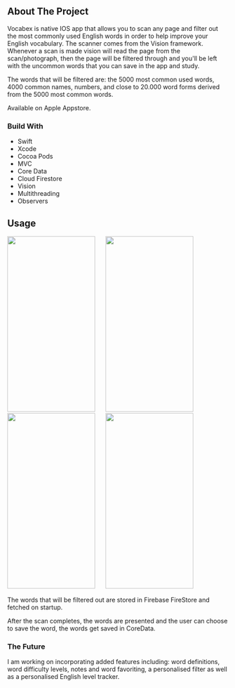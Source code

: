 ## About The Project

Vocabex is native IOS app that allows you to scan any page and filter out the most commonly used English words in order to help improve your English vocabulary. The scanner comes from the Vision framework. 
Whenever a scan is made vision will read the page from the scan/photograph, then the page will be filtered through and you'll be left with the uncommon words that you can save in the app and study.

The words that will be filtered are: the 5000 most common used words, 4000 common names, numbers, and close to 20.000 word forms derived from the 5000 most common words. 

Available on Apple Appstore.

### Build With
* Swift
* Xcode 
* Cocoa Pods
* MVC 
* Core Data
* Cloud Firestore
* Vision
* Multithreading
* Observers

## Usage
<img width="200" height="400" src="https://user-images.githubusercontent.com/73681740/110424610-2f133f00-80f7-11eb-8ade-448028b07b0f.jpg"  />  &nbsp;&nbsp;&nbsp;&nbsp; <img width="200" height="400" src="https://user-images.githubusercontent.com/73681740/110424663-3e928800-80f7-11eb-9505-04b0f9d9feef.jpg"  /> &nbsp;&nbsp;&nbsp;&nbsp; <img width="200" height="400" src="https://user-images.githubusercontent.com/73681740/110424697-4eaa6780-80f7-11eb-9f86-be4658835e38.jpg"  /> &nbsp;&nbsp;&nbsp;&nbsp; <img width="200" height="400" src="https://user-images.githubusercontent.com/73681740/110424720-58cc6600-80f7-11eb-8d88-703b1a82148e.jpg"  />







The words that will be filtered out are stored in Firebase FireStore and fetched on startup. 

After the scan completes, the words are presented and the user can choose to save the word, the words get saved in CoreData.

### The Future
I am working on incorporating added features including: word definitions, word difficulty levels, notes and word favoriting, a personalised filter as well as a personalised English level tracker.
